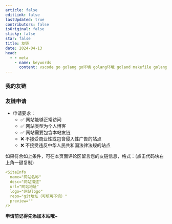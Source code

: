 ```yaml
---
article: false
editLink: false
lastUpdated: true
contributors: false
isOriginal: false
sticky: false
star: false
title: 友链
date: 2024-04-13
head:
  - - meta
    - name: keywords
      content: vscode go golang go环境 golang环境 goland makefile golang开发 运维 java java开发 vue vue-admin-template ops devops java环境 jdk java8 java17 blog 博客 vuepress
---
```


<!--
普通卡片列表容器，可用于友情链接、项目推荐、古诗词展示等。
cardList 后面可跟随一个数字表示每行最多显示多少个，选值范围1~4，默认3。在小屏时会根据屏幕宽度减少每行显示数量。
-->

### 我的友链
<SiteInfo
  name="Mr.Hope's Blog"
  desc="Where there is light, there is hope"
  url="https://mister-hope.com"
  logo="https://mister-hope.com/logo.svg"
  repo="https://github.com/Mister-Hope/Mister-Hope.github.io"
  preview="https://theme-hope.vuejs.press/assets/image/mrhope.jpg"
/>

### 友链申请

-   申请要求：
    -   ✅ 网站能够正常访问
    -   ✅ 网站类型为个人博客
    -   ✅ 网站需要包含本站友链
    -   ❌ 不接受商业性或包含侵入性广告的站点
    -   ❌ 不接受违反中华人民共和国法律法规的站点

如果符合如上条件，可在本页面评论区留言您的友链信息，格式：(点击代码块右上角一键复制)

```yaml
<SiteInfo
  name="网站名称"
  desc="网站描述"
  url="网站地址"
  logo="网站logo"
  repo="git地址（可填可不填）"
  preview=""
/>
```

**申请前记得先添加本站哦~**
